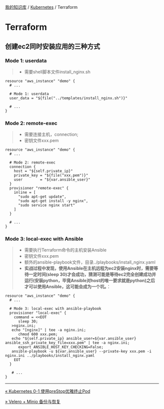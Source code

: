 [我的知识库](../README.md) / [Kubernetes](zz_generated_mdi.md) / Terraform

# Terraform

## 创建ec2同时安装应用的三种方式

### Mode 1: userdata

> - 需要shell脚本文件install_nginx.sh

```shell
resource "aws_instance" "demo" {
  # ...
  
  # Mode 1: userdata
  user_data = "${file("../templates/install_nginx.sh")}"
  
  # ...
}
```

### Mode 2: remote-exec

> - 需要连接主机，connection;
> - 密钥文件xxx.pem

```shell
resource "aws_instance" "demo" {
  # ...
  
  # Mode 2: remote-exec
  connection {
    host = "${self.private_ip}"
    private_key = "${file("xxx.pem")}"
    user        = "${var.ansible_user}"
  }
  provisioner "remote-exec" {
    inline = [
      "sudo apt-get update",
      "sudo apt-get install -y nginx",
      "sudo service nginx start"
    ]
  }
   
  # ...
}
```

### Mode 3: local-exec with Ansible

> - 需要执行Terraform命令的主机安装Ansible
> - 密钥文件xxx.pem
> - 额外的ansible-playbook文件，目录../playbooks/install_nginx.yaml
> - **实战过程中发现，使用Ansible在主机远程为ec2安装nginx时，需要等待一定时间(sleep 30)才会成功，猜测可能是等待ec2完全创建成功并运行(安装python，毕竟Ansible对host的唯一要求就是python)之后才可以使用Ansible，这可能会成为一个坑。**：

```shell
resource "aws_instance" "demo" {
  # ...
  
  # Mode 3: local-exec with ansible-playbook
  provisioner "local-exec" {
    command = <<EOT
      sleep 30;
   >nginx.ini;
   echo "[nginx]" | tee -a nginx.ini;
      chmod 600 xxx.pem;
   echo "${self.private_ip} ansible_user=${var.ansible_user} ansible_ssh_private_key_file=xxx.pem" | tee -a nginx.ini;
      export ANSIBLE_HOST_KEY_CHECKING=False;
   ansible-playbook -u ${var.ansible_user} --private-key xxx.pem -i nginx.ini ../playbooks/install_nginx.yaml
    EOT
  }
   
   # ...
}
```

---
[« Kubernetes 0-1 使用preStop优雅终止Pod](terminate-pod-gracefully.md)

[» Velero + Minio 备份与恢复](velero-minio-backup-restore-volume.md)
